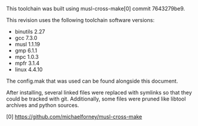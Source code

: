 This toolchain was built using musl-cross-make[0] commit 7643279be9.

This revision uses the following toolchain software versions:

* binutils 2.27
* gcc 7.3.0
* musl 1.1.19
* gmp 6.1.1
* mpc 1.0.3
* mpfr 3.1.4
* linux 4.4.10

The config.mak that was used can be found alongside this document.

After installing, several linked files were replaced with symlinks so that they
could be tracked with git. Additionally, some files were pruned like libtool
archives and python sources.

[0] https://github.com/michaelforney/musl-cross-make
